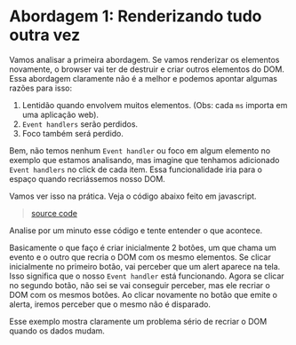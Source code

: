 # Abordagem 1: Renderizando tudo outra vez
Vamos analisar a primeira abordagem. Se vamos renderizar os elementos novamente, o browser vai ter de destruir e criar outros 
elementos do DOM. Essa abordagem claramente não é a melhor e podemos apontar algumas razões para isso:

1. Lentidão quando envolvem muitos elementos. (Obs: cada `ms` importa em uma aplicação web).
2. `Event handlers` serão perdidos.
3. Foco também será perdido.


Bem, não temos nenhum `Event handler` ou foco em algum elemento no exemplo que estamos analisando, mas imagine que tenhamos adicionado `Event handlers` no click de cada item. Essa funcionalidade iria para o espaço quando recriássemos nosso DOM. 

Vamos ver isso na prática. Veja o código abaixo feito em javascript. 

> [source code](https://jsfiddle.net/skillo/0cec0tof/1/#tabs=js,html,result)

Analise por um minuto esse código e tente entender o que acontece. 

Basicamente o que faço é criar inicialmente 2 botões, um que chama um evento e o outro que recria o DOM com os mesmo elementos. Se clicar inicialmente no primeiro botão, vai perceber que um alert aparece na tela. Isso significa que o nosso `Event handler` está funcionando. Agora se clicar no segundo botão, não sei se vai conseguir perceber, mas ele recriar o DOM com os mesmos botões. Ao clicar novamente no botão que emite o alerta, iremos perceber que o mesmo não é disparado. 

Esse exemplo mostra claramente um problema sério de recriar o DOM quando os dados mudam. 




